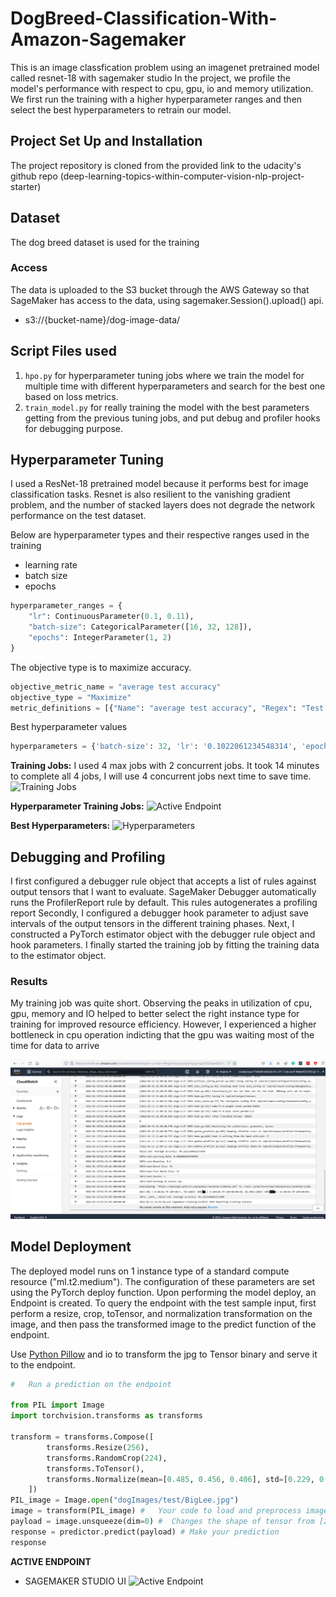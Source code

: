 # DogBreed-Classification-With-Amazon-Sagemaker
This is an image classfication problem using an imagenet pretrained model called resnet-18 with sagemaker studio 
In the project, we profile the model's performance with respect to cpu, gpu, io and memory utilization. We first run the training with a higher hyperparameter ranges and then select the best hyperparameters to retrain our model. 

## Project Set Up and Installation
The project repository is cloned from the provided link to the udacity's github repo (deep-learning-topics-within-computer-vision-nlp-project-starter)

## Dataset
The dog breed dataset is used for the training 

### Access
The data is uploaded to the S3 bucket through the AWS Gateway so that SageMaker has access to the data, using sagemaker.Session().upload() api.
- s3://{bucket-name}/dog-image-data/

## Script Files used
1. `hpo.py` for hyperparameter tuning jobs where we train the model for multiple time with different hyperparameters and search for the best one based on loss metrics.
2. `train_model.py` for really training the model with the best parameters getting from the previous tuning jobs, and put debug and profiler hooks for debugging purpose.


## Hyperparameter Tuning
I used a ResNet-18 pretrained model because it performs best for image classification tasks. Resnet is also resilient to the vanishing gradient problem, and the number of stacked layers does not degrade the network performance on the test dataset.

Below are hyperparameter types and their respective ranges used in the training
- learning rate 
- batch size
- epochs

```python
hyperparameter_ranges = {
    "lr": ContinuousParameter(0.1, 0.11),
    "batch-size": CategoricalParameter([16, 32, 128]),
    "epochs": IntegerParameter(1, 2)
}
```
The objective type is to maximize accuracy.

```python
objective_metric_name = "average test accuracy"
objective_type = "Maximize"
metric_definitions = [{"Name": "average test accuracy", "Regex": "Test set: Average accuracy: ([0-9\\.]+)"}]
```

Best hyperparameter values

```python
hyperparameters = {'batch-size': 32, 'lr': '0.1022061234548314', 'epochs': '1'}
```


**Training Jobs:**
I used 4 max jobs with 2 concurrent jobs.
It took 14 minutes to complete all 4 jobs, I will use 4 concurrent jobs next time to save time. 
![Training Jobs](https://github.com/vanusquarm/Dog-breed-prediction/blob/main/screenshots/training-jobs.PNG)

**Hyperparameter Training Jobs:**
![Active Endpoint](https://github.com/vanusquarm/Dog-breed-prediction/blob/main/screenshots/hyperparameter-training-jobs.PNG)

**Best Hyperparameters:**
![Hyperparameters](https://github.com/vanusquarm/Dog-breed-prediction/blob/main/screenshots/best-training-job.PNG)


## Debugging and Profiling
I first configured a debugger rule object that accepts a list of rules against output tensors that I want to evaluate. SageMaker Debugger automatically runs the ProfilerReport rule by default. This rules autogenerates a profiling report
Secondly, I configured a debugger hook parameter to adjust save intervals of the output tensors in the different training phases.
Next, I constructed a PyTorch estimator object with the debugger rule object and hook parameters.
I finally started the training job by fitting the training data to the estimator object.

### Results
My training job was quite short. Observing the peaks in utilization of cpu, gpu, memory and IO helped to better select the right instance type for training for improved resource efficiency.
However, I experienced a higher bottleneck in cpu operation indicting that the gpu was waiting most of the time for data to arrive 

![Hyperparameters](https://github.com/vanusquarm/Dog-breed-prediction/blob/main/screenshots/cloudwatch-logs.PNG)

## Model Deployment
The deployed model runs on 1 instance type of a standard compute resource ("ml.t2.medium"). The configuration of these parameters are set using the PyTorch deploy function. 
Upon performing the model deploy, an Endpoint is created. 
To query the endpoint with the test sample input, first perform a resize, crop, toTensor, and normalization transformation on the image, and then pass the transformed image to the predict function of the endpoint.

Use [Python Pillow](https://pypi.org/project/Pillow/) and io to transform the jpg to Tensor binary and serve it to the endpoint.
```python
#   Run a prediction on the endpoint

from PIL import Image
import torchvision.transforms as transforms

transform = transforms.Compose([
        transforms.Resize(256),
        transforms.RandomCrop(224),
        transforms.ToTensor(),
        transforms.Normalize(mean=[0.485, 0.456, 0.406], std=[0.229, 0.224, 0.225])
    ])
PIL_image = Image.open("dogImages/test/BigLee.jpg") 
image = transform(PIL_image) #   Your code to load and preprocess image to send to endpoint for prediction
payload = image.unsqueeze(dim=0) #  Changes the shape of tensor from [224, 224, 3] to [1, 3, 224, 224].
response = predictor.predict(payload) # Make your prediction
response
```

**ACTIVE ENDPOINT**
- SAGEMAKER STUDIO UI
![Active Endpoint](https://github.com/vanusquarm/Dog-breed-prediction/blob/main/screenshots/active-endpoint.PNG)


